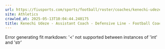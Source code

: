 ```yaml
---
url: https://fiusports.com/sports/football/roster/coaches/kenechi-udeze/3334
site: Athletics
crawled_at: 2025-05-13T10:04:44.240175
title: Kenechi Udeze - Assistant Coach - Defensive Line - Football Coaches - FIU Athletics
---
```


Error generating fit markdown: '<' not supported between instances of 'int' and 'str'